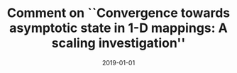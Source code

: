 ---
title: "Comment on ``Convergence towards asymptotic state in 1-D mappings: A scaling investigation&apos;&apos;"
collection: publications
permalink: /publication/2019-01-01-Comment-on-Convergence-towards-asymptotic-state-in-1-D-mappings-A-scaling-investigation
date: 2019-01-01
year: 2019
venue: 'Phys. Lett. A'
paperurl: 'https://dx.doi.org/10.1016/j.physleta.2019.126031'
citation: ' <u>Mauricio Girardi-Schappo</u>,  M. Tragtenberg, &quot;Comment on ``Convergence towards asymptotic state in 1-D mappings: A scaling investigation&amp;apos;&amp;apos;.&quot; Phys. Lett. A, 2019.'
pubtype:  paper
---